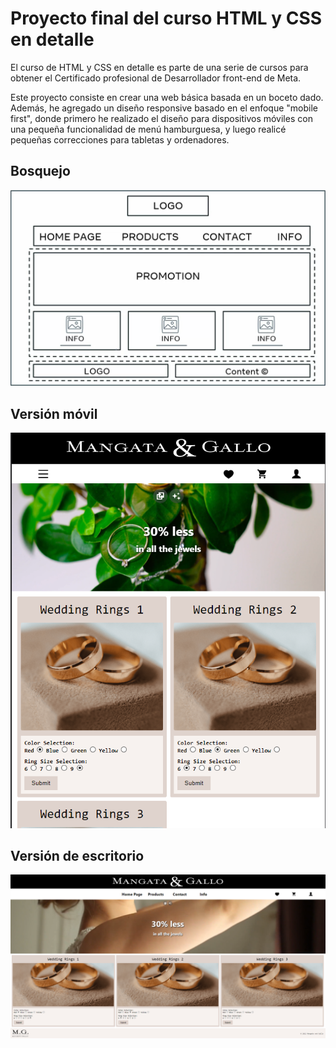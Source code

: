 # Proyecto final del curso HTML y CSS en detalle

El curso de HTML y CSS en detalle es parte de una serie de cursos para obtener el Certificado profesional de Desarrollador front-end de Meta.

Este proyecto consiste en crear una web básica basada en un boceto dado. Además, he agregado un diseño responsive basado en el enfoque "mobile first", donde primero he realizado el diseño para dispositivos móviles con una pequeña funcionalidad de menú hamburguesa, y luego realicé pequeñas correcciones para tabletas y ordenadores.

## Bosquejo

![Bosquejo](assets/image/layout.png)

## Versión móvil

![Versión móvil](assets/image/layout-terminado-movil.png)

## Versión de escritorio

![Versión de escritorio](assets/image/layout-terminado.png)